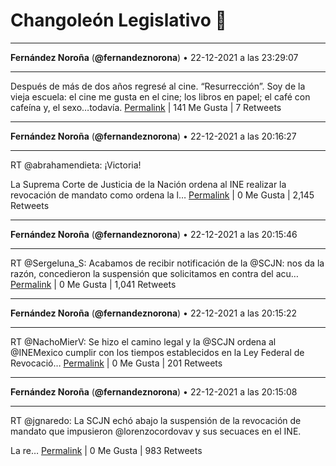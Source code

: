 # Changoleón Legislativo 🙈
*****
**Fernández Noroña** (**@fernandeznorona**) • 22-12-2021 a las 23:29:07
*****
Después de más de dos años regresé al cine. “Resurrección”.  Soy de la vieja escuela: el cine me gusta en el cine; los libros en papel; el café con cafeína y, el sexo…todavía.
[Permalink](https://twitter.com/fernandeznorona/status/1473918578063724546) | 141 Me Gusta | 7 Retweets
*****
**Fernández Noroña** (**@fernandeznorona**) • 22-12-2021 a las 20:16:27
*****
RT @abrahamendieta: ¡Victoria! 


La Suprema Corte de Justicia de la Nación ordena al INE realizar la revocación de mandato como ordena la l…
[Permalink](https://twitter.com/fernandeznorona/status/1473870089636270083) | 0 Me Gusta | 2,145 Retweets
*****
**Fernández Noroña** (**@fernandeznorona**) • 22-12-2021 a las 20:15:46
*****
RT @Sergeluna_S: Acabamos de recibir notificación de la @SCJN: nos da la razón, concedieron la suspensión que solicitamos en contra del acu…
[Permalink](https://twitter.com/fernandeznorona/status/1473869919041298436) | 0 Me Gusta | 1,041 Retweets
*****
**Fernández Noroña** (**@fernandeznorona**) • 22-12-2021 a las 20:15:22
*****
RT @NachoMierV: Se hizo el camino legal y la @SCJN ordena al @INEMexico cumplir con los tiempos establecidos en la Ley Federal de Revocació…
[Permalink](https://twitter.com/fernandeznorona/status/1473869819250364417) | 0 Me Gusta | 201 Retweets
*****
**Fernández Noroña** (**@fernandeznorona**) • 22-12-2021 a las 20:15:08
*****
RT @jgnaredo: La SCJN echó abajo la suspensión de la revocación de mandato que impusieron @lorenzocordovav y sus secuaces en el INE.


La re…
[Permalink](https://twitter.com/fernandeznorona/status/1473869760400142339) | 0 Me Gusta | 983 Retweets